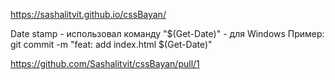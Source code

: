 https://sashalitvit.github.io/cssBayan/

Date stamp - использовал команду "$(Get-Date)" - для Windows
Пример: git commit -m "feat: add index.html $(Get-Date)"

https://github.com/Sashalitvit/cssBayan/pull/1
